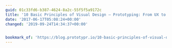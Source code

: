 ```yaml
---
guid: 01c33fd6-b387-4624-8a2c-55f5f5a9172c
title: '10 Basic Principles of Visual Design – Prototyping: From UX to Front End'
date: '2017-06-17T05:08:24+00:00'
changed: '2019-09-24T14:34:37+00:00'


bookmark_of: 'https://blog.prototypr.io/10-basic-principles-of-visual-design-55b86b9f7241'
---
```




